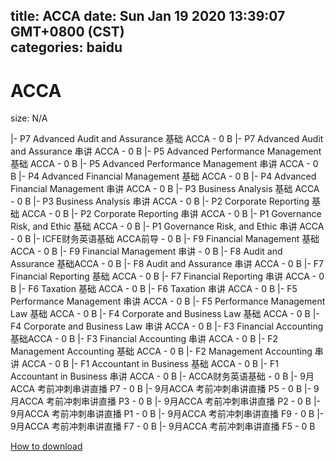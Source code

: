 
title: ACCA
date: Sun Jan 19 2020 13:39:07 GMT+0800 (CST)    
categories: baidu
---

# ACCA
size: N/A
 
 
|- P7 Advanced Audit and Assurance 基础 ACCA - 0 B
|- P7 Advanced Audit and Assurance 串讲 ACCA - 0 B
|- P5 Advanced Performance Management 基础 ACCA - 0 B
|- P5 Advanced Performance Management 串讲 ACCA - 0 B
|- P4 Advanced Financial Management 基础 ACCA - 0 B
|- P4 Advanced Financial Management 串讲 ACCA - 0 B
|- P3 Business Analysis 基础 ACCA - 0 B
|- P3 Business Analysis 串讲 ACCA - 0 B
|- P2 Corporate Reporting 基础 ACCA - 0 B
|- P2 Corporate Reporting 串讲 ACCA - 0 B
|- P1 Governance Risk, and Ethic 基础 ACCA - 0 B
|- P1 Governance Risk, and Ethic 串讲 ACCA - 0 B
|- ICFE财务英语基础 ACCA前导 - 0 B
|- F9 Financial Management 基础ACCA - 0 B
|- F9 Financial Management 串讲 - 0 B
|- F8 Audit and Assurance 基础ACCA - 0 B
|- F8 Audit and Assurance 串讲 ACCA - 0 B
|- F7 Financial Reporting 基础 ACCA - 0 B
|- F7 Financial Reporting 串讲 ACCA - 0 B
|- F6 Taxation 基础 ACCA - 0 B
|- F6 Taxation 串讲 ACCA - 0 B
|- F5 Performance Management 串讲 ACCA - 0 B
|- F5 Performance Management Law 基础 ACCA - 0 B
|- F4 Corporate and Business Law 基础 ACCA - 0 B
|- F4 Corporate and Business Law 串讲 ACCA - 0 B
|- F3 Financial Accounting 基础ACCA - 0 B
|- F3 Financial Accounting 串讲 ACCA - 0 B
|- F2 Management Accounting 基础 ACCA - 0 B
|- F2 Management Accounting 串讲 ACCA - 0 B
|- F1 Accountant in Business 基础 ACCA - 0 B
|- F1 Accountant in Business 串讲 ACCA - 0 B
|- ACCA财务英语基础 - 0 B
|- 9月ACCA 考前冲刺串讲直播 P7 - 0 B
|- 9月ACCA 考前冲刺串讲直播 P5 - 0 B
|- 9月ACCA 考前冲刺串讲直播 P3 - 0 B
|- 9月ACCA 考前冲刺串讲直播 P2 - 0 B
|- 9月ACCA 考前冲刺串讲直播 P1 - 0 B
|- 9月ACCA 考前冲刺串讲直播 F9 - 0 B
|- 9月ACCA 考前冲刺串讲直播 F7 - 0 B
|- 9月ACCA 考前冲刺串讲直播 F5 - 0 B

[How to download](https://bpcam.bemobtrk.com/go/2ceec3aa-1ca2-46d6-b9ff-aaa5c184517c?jno=2837)